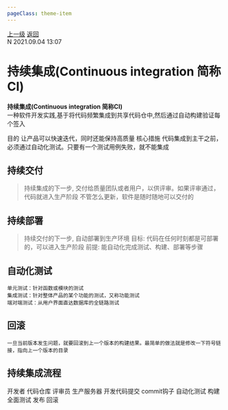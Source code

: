 ```yaml
---
pageClass: theme-item
---
```

<div class="extend-header">
    <div class="info">
        <div class="record">
            <a class="back" href="./">上一级</a>
            <a class="back" href="./">返回</a>
        </div>        
        <div class="mini">
            <span>N 2021.09.04 13:07</span>
        </div>
    </div>
    <div class="content"></div>
</div>
<div class="content-header">
<h1>持续集成(Continuous integration 简称CI)</h1><strong>持续集成(Continuous integration 简称CI)</strong>
<summary class="desc">一种软件开发实践,基于将代码频繁集成到共享代码仓中,然后通过自动构建验证每个签入</summary>
</div>
<div class="static-content">



目的
    让产品可以快速迭代，同时还能保持高质量
核心措施
    代码集成到主干之前，必须通过自动化测试。只要有一个测试用例失败，就不能集成

## 持续交付
> 持续集成的下一步, 交付给质量团队或者用户，以供评审。如果评审通过，代码就进入生产阶段
不管怎么更新，软件是随时随地可以交付的

## 持续部署
> 持续交付的下一步, 自动部署到生产环境
目标: 代码在任何时刻都是可部署的，可以进入生产阶段
前提: 能自动化完成测试、构建、部署等步骤

## 自动化测试
    单元测试：针对函数或模块的测试
    集成测试：针对整体产品的某个功能的测试，又称功能测试
    端对端测试：从用户界面直达数据库的全链路测试

## 回滚
    一旦当前版本发生问题，就要回滚到上一个版本的构建结果。最简单的做法就是修改一下符号链接，指向上一个版本的目录

## 持续集成流程
开发者        代码仓库                  评审员           生产服务器
开发代码提交   commit钩子   自动化测试   构建   全面测试   发布        回滚

</div>